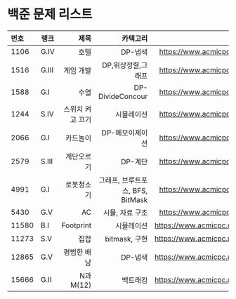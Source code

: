 # 백준 문제 리스트


|번호|랭크|제목|카텍고리|링크|
|:---|---|---:|---:|---:|
|1106|G.IV|호텔|DP-냅색| https://www.acmicpc.net/problem/1106 |
|1516|G.III|게임 개발| DP,위상정렬,그래프| https://www.acmicpc.net/problem/1516 |
|1588|G.I|수열|DP-DivideConcour| https://www.acmicpc.net/problem/1588|
|1244|S.IV|스위치 켜고 끄기|시뮬레이션|https://www.acmicpc.net/problem/1244 |
|2066|G.I|카드놀이|DP-메모이제이션|https://www.acmicpc.net/problem/2066|
|2579|S.III|계단오르기|DP-계단| https://www.acmicpc.net/problem/2579 |
|4991|G.I|로봇청소기|그래프, 브루트포스, BFS, BitMask|https://www.acmicpc.net/problem/4991 |
|5430|G.V|AC|시뮬, 자료 구조|https://www.acmicpc.net/problem/5430 |
|11580|B.I|Footprint|시뮬레이션|https://www.acmicpc.net/problem/11580 |
|11273|S.V|집합|bitmask, 구현|https://www.acmicpc.net/problem/11723 |
|12865|G.V|평범한 배낭| DP-냅색|https://www.acmicpc.net/problem/12865 |
|15666|G.II|N과 M(12)|백트래킹|https://www.acmicpc.net/problem/15666 |
